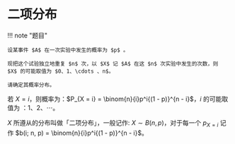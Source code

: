 # 二项分布

!!! note "题目"

    设某事件 $A$ 在一次实验中发生的概率为 $p$ 。

    现把这个试验独立地重复 $n$ 次，以 $X$ 记 $A$ 在这 $n$ 次实验中发生的次数，则 $X$ 的可能取值为 $0、1、\cdots 、n$。

    请确定其概率分布。

若 $X = i$，则概率为：$P_{X = i} = \binom{n}{i}p^i{(1 - p)}^{n - i}$，$i$ 的可能取值为 ：$1、2、\cdots$。

$X$ 所遵从的分布叫做「二项分布」，一般记作: $X \sim B(n, p)$，对于每一个 $p_{X = i}$ 记作 $b(i; n, p) = \binom{n}{i}p^i{(1 - p)}^{n - i}$。